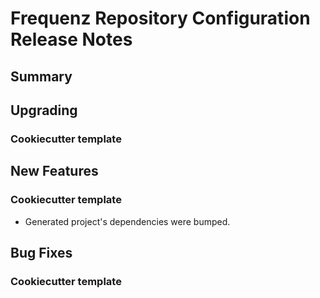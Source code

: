 # Frequenz Repository Configuration Release Notes

## Summary

<!-- Here goes a general summary of what this release is about -->

## Upgrading

<!-- Here goes notes on how to upgrade from previous versions, including deprecations and what they should be replaced with -->

### Cookiecutter template

<!-- Here upgrade steps for cookiecutter specifically -->

## New Features

<!-- Here goes the main new features and examples or instructions on how to use them -->

### Cookiecutter template

- Generated project's dependencies were bumped.

## Bug Fixes

<!-- Here goes notable bug fixes that are worth a special mention or explanation -->

### Cookiecutter template

<!-- Here bug fixes for cookiecutter specifically -->
